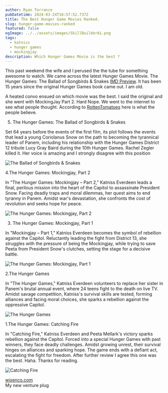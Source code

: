 ```yaml
---
author: Ryan Torrance
pubDatetime: 2024-03-24T16:57:52.737Z
title: The Best Hunger Game Movies Ranked.
slug: hunger-game-movies-ranked
featured: false
ogImage: ../../assets/images/SkillBuilderAi.png
tags:
  - katniss
  - hunger games
  - mockingjay
description: Which Hunger Games Movie is the best ?
---
```


This past weekend the wife and I perused the the tube for something awesome to watch. We came across the latest Hunger Games Movie. The Hunger Games: The Ballad of Songbirds & Snakes [IMD Preview](https://www.imdb.com/title/tt10545296/). It has been 15 years since the original Hunger Games book came out. I am old.

A heated convo ensued on which movie was the best. I said the original and she went with MockingJay Part 2. Hard Nope. We went to the internet to see what people thought. According to [RottenTomatoes](https://wwww.rottentomatoes.com) here is what the people believe.

5. The Hunger Games: The Ballad of Songbirds & Snakes

Set 64 years before the events of the first film, its plot follows the events that lead a young Coriolanus Snow on the path to becoming the tyrannical leader of Panem, including his relationship with the Hunger Games District 12 tribute Lucy Gray Baird during the 10th Hunger Games. Rachel Zegler killed it. Her voice is amazing and I strongly disagree with this position

![The Ballad of Songbirds & Snakes](@assets/images/TheBallad.jpeg)

4.The Hunger Games: Mockingjay, Part 2

In "The Hunger Games: Mockingjay – Part 2," Katniss Everdeen leads a final, perilous mission into the heart of the Capitol to assassinate President Snow. Facing deadly traps and moral dilemmas, her quest aims to end tyranny in Panem. Amidst war's devastation, she confronts the cost of revolution and seeks hope for peace.

![The Hunger Games: Mockingjay, Part 2](@assets/images/MockingjayPart2.jpeg)

3. The Hunger Games: Mockingjay, Part 1

In "Mockingjay – Part 1," Katniss Everdeen becomes the symbol of rebellion against the Capitol. Reluctantly leading the fight from District 13, she struggles with the pressure of being the Mockingjay, while trying to save Peeta from President Snow's clutches, setting the stage for a decisive battle.

![The Hunger Games: Mockingjay, Part 1](@assets/images/MockingJayPart1.jpeg)

2.The Hunger Games

In "The Hunger Games," Katniss Everdeen volunteers to replace her sister in Panem's brutal annual event, where 24 teens fight to the death on live TV. Amidst savage competition, Katniss's survival skills are tested, forming alliances and facing moral choices, she sparks a rebellion against the oppressive Capitol.

![The Hunger Games](@assets/images/HungerGames.jpeg)

1.The Hunger Games: Catching Fire

In "Catching Fire," Katniss Everdeen and Peeta Mellark's victory sparks rebellion against the Capitol. Forced into a special Hunger Games with past winners, they face deadly challenges. Amidst growing unrest, their survival hinges on alliances and sparking hope. The game ends with a defiant act, escalating the fight for freedom. After further review I agree this one was the best. Haha. Thanks for reading.

![Catching Fire](@assets/images/Katniss.jpeg)

[wixenco.com](https://wixenco.com)
<br/>
My new venture plug
